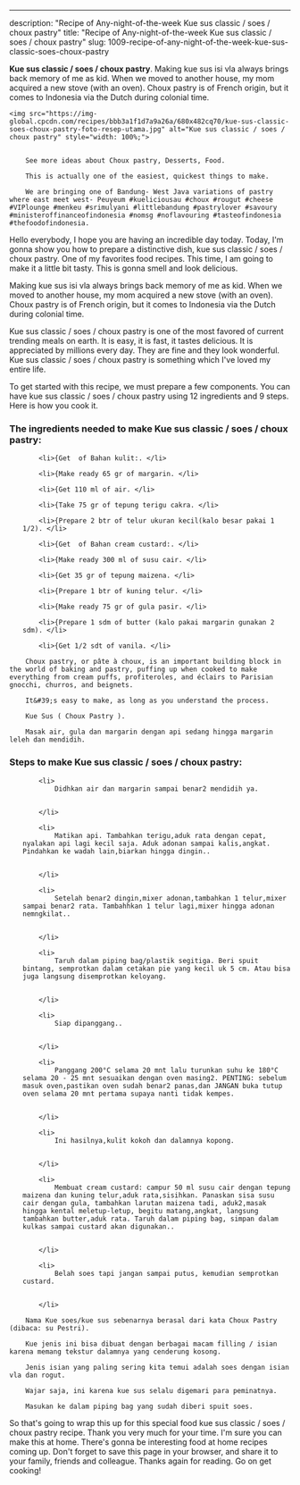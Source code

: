 ---
description: "Recipe of Any-night-of-the-week Kue sus classic / soes / choux pastry"
title: "Recipe of Any-night-of-the-week Kue sus classic / soes / choux pastry"
slug: 1009-recipe-of-any-night-of-the-week-kue-sus-classic-soes-choux-pastry

<p>
	<strong>Kue sus classic / soes / choux pastry</strong>. 
	Making kue sus isi vla always brings back memory of me as kid. When we moved to another house, my mom acquired a new stove (with an oven). Choux pastry is of French origin, but it comes to Indonesia via the Dutch during colonial time.
</p>
<p>
	
	<img src="https://img-global.cpcdn.com/recipes/bbb3a1f1d7a9a26a/680x482cq70/kue-sus-classic-soes-choux-pastry-foto-resep-utama.jpg" alt="Kue sus classic / soes / choux pastry" style="width: 100%;">
	
	
		See more ideas about Choux pastry, Desserts, Food.
	
		This is actually one of the easiest, quickest things to make.
	
		We are bringing one of Bandung- West Java variations of pastry where east meet west- Peuyeum #kueliciousau #choux #rougut #cheese #VIPlounge #menkeu #srimulyani #littlebandung #pastrylover #savoury #ministeroffinanceofindonesia #nomsg #noflavouring #tasteofindonesia #thefoodofindonesia.
	
</p>
<p>
	Hello everybody, I hope you are having an incredible day today. Today, I'm gonna show you how to prepare a distinctive dish, kue sus classic / soes / choux pastry. One of my favorites food recipes. This time, I am going to make it a little bit tasty. This is gonna smell and look delicious.
</p>
	
<p>
	Making kue sus isi vla always brings back memory of me as kid. When we moved to another house, my mom acquired a new stove (with an oven). Choux pastry is of French origin, but it comes to Indonesia via the Dutch during colonial time.
</p>
<p>
	Kue sus classic / soes / choux pastry is one of the most favored of current trending meals on earth. It is easy, it is fast, it tastes delicious. It is appreciated by millions every day. They are fine and they look wonderful. Kue sus classic / soes / choux pastry is something which I've loved my entire life.
</p>

<p>
To get started with this recipe, we must prepare a few components. You can have kue sus classic / soes / choux pastry using 12 ingredients and 9 steps. Here is how you cook it.
</p>

<h3>The ingredients needed to make Kue sus classic / soes / choux pastry:</h3>

<ol>
	
		<li>{Get  of Bahan kulit:. </li>
	
		<li>{Make ready 65 gr of margarin. </li>
	
		<li>{Get 110 ml of air. </li>
	
		<li>{Take 75 gr of tepung terigu cakra. </li>
	
		<li>{Prepare 2 btr of telur ukuran kecil(kalo besar pakai 1 1/2). </li>
	
		<li>{Get  of Bahan cream custard:. </li>
	
		<li>{Make ready 300 ml of susu cair. </li>
	
		<li>{Get 35 gr of tepung maizena. </li>
	
		<li>{Prepare 1 btr of kuning telur. </li>
	
		<li>{Make ready 75 gr of gula pasir. </li>
	
		<li>{Prepare 1 sdm of butter (kalo pakai margarin gunakan 2 sdm). </li>
	
		<li>{Get 1/2 sdt of vanila. </li>
	
</ol>
<p>
	
		Choux pastry, or pâte à choux, is an important building block in the world of baking and pastry, puffing up when cooked to make everything from cream puffs, profiteroles, and éclairs to Parisian gnocchi, churros, and beignets.
	
		It&#39;s easy to make, as long as you understand the process.
	
		Kue Sus ( Choux Pastry ).
	
		Masak air, gula dan margarin dengan api sedang hingga margarin leleh dan mendidih.
	
</p>

<h3>Steps to make Kue sus classic / soes / choux pastry:</h3>

<ol>
	
		<li>
			Didhkan air dan margarin sampai benar2 mendidih ya.
			
			
		</li>
	
		<li>
			Matikan api. Tambahkan terigu,aduk rata dengan cepat, nyalakan api lagi kecil saja. Aduk adonan sampai kalis,angkat. Pindahkan ke wadah lain,biarkan hingga dingin..
			
			
		</li>
	
		<li>
			Setelah benar2 dingin,mixer adonan,tambahkan 1 telur,mixer sampai benar2 rata. Tambahhkan 1 telur lagi,mixer hingga adonan nemngkilat..
			
			
		</li>
	
		<li>
			Taruh dalam piping bag/plastik segitiga. Beri spuit bintang, semprotkan dalam cetakan pie yang kecil uk 5 cm. Atau bisa juga langsung disemprotkan keloyang.
			
			
		</li>
	
		<li>
			Siap dipanggang..
			
			
		</li>
	
		<li>
			Panggang 200°C selama 20 mnt lalu turunkan suhu ke 180°C selama 20 - 25 mnt sesuaikan dengan oven masing2. PENTING: sebelum masuk oven,pastikan oven sudah benar2 panas,dan JANGAN buka tutup oven selama 20 mnt pertama supaya nanti tidak kempes.
			
			
		</li>
	
		<li>
			Ini hasilnya,kulit kokoh dan dalamnya kopong.
			
			
		</li>
	
		<li>
			Membuat cream custard: campur 50 ml susu cair dengan tepung maizena dan kuning telur,aduk rata,sisihkan. Panaskan sisa susu cair dengan gula, tambahkan larutan maizena tadi, aduk2,masak hingga kental meletup-letup, begitu matang,angkat, langsung tambahkan butter,aduk rata. Taruh dalam piping bag, simpan dalam kulkas sampai custard akan digunakan..
			
			
		</li>
	
		<li>
			Belah soes tapi jangan sampai putus, kemudian semprotkan custard.
			
			
		</li>
	
</ol>

<p>
	
		Nama Kue soes/kue sus sebenarnya berasal dari kata Choux Pastry (dibaca: su Pestri).
	
		Kue jenis ini bisa dibuat dengan berbagai macam filling / isian karena memang tekstur dalamnya yang cenderung kosong.
	
		Jenis isian yang paling sering kita temui adalah soes dengan isian vla dan rogut.
	
		Wajar saja, ini karena kue sus selalu digemari para peminatnya.
	
		Masukan ke dalam piping bag yang sudah diberi spuit soes.
	
</p>

<p>
	So that's going to wrap this up for this special food kue sus classic / soes / choux pastry recipe. Thank you very much for your time. I'm sure you can make this at home. There's gonna be interesting food at home recipes coming up. Don't forget to save this page in your browser, and share it to your family, friends and colleague. Thanks again for reading. Go on get cooking!
</p>
